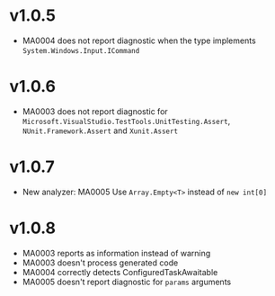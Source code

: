 # v1.0.5

- MA0004 does not report diagnostic when the type implements `System.Windows.Input.ICommand`

# v1.0.6

- MA0003 does not report diagnostic for `Microsoft.VisualStudio.TestTools.UnitTesting.Assert`, `NUnit.Framework.Assert` and `Xunit.Assert`

# v1.0.7

- New analyzer: MA0005 Use `Array.Empty<T>` instead of `new int[0]`

# v1.0.8

- MA0003 reports as information instead of warning
- MA0003 doesn't process generated code
- MA0004 correctly detects ConfiguredTaskAwaitable<T>
- MA0005 doesn't report diagnostic for `params` arguments
